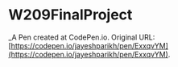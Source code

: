 # W209FinalProject
 _A Pen created at CodePen.io. Original URL: [https://codepen.io/jayeshparikh/pen/ExxqvYM](https://codepen.io/jayeshparikh/pen/ExxqvYM).

 